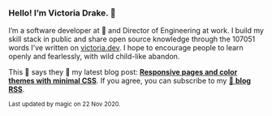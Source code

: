 ### Hello! I’m Victoria Drake. 👋

I’m a software developer at 💜 and Director of Engineering at work. I build my skill stack in public and share open source knowledge through the 107051 words I’ve written on [victoria.dev](https://victoria.dev). I hope to encourage people to learn openly and fearlessly, with wild child-like abandon.

This 🌮 says they 👏 my latest blog post: **[Responsive pages and color themes with minimal CSS](https://victoria.dev/blog/responsive-pages-and-color-themes-with-minimal-css/)**. If you agree, you can subscribe to my [📡 **blog RSS**](https://victoria.dev/index.xml).

<sub>Last updated by magic on 22 Nov 2020.</sub>
